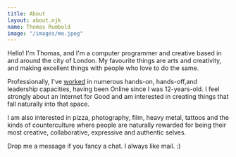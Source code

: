 ```yaml
---
title: About
layout: about.njk
name: Thomas Rumbold
image: "/images/me.jpeg"
---
```


Hello! I'm Thomas, and I'm a computer programmer and creative based in and around the city of London.
My favourite things are arts and creativity, and making excellent things with people who love to do the same.

Professionally, I've <span class="dash-link"><a href="https://www.linkedin.com/in/thomasrumbold" target="_blank">worked</a></span>
in numerous hands-on, hands-off,and leadership capacities, having been Online since I was 12-years-old. I
feel strongly about an Internet for Good and am interested in creating things that fall naturally
into that space.

I am also interested in pizza, photography, film, heavy metal, tattoos and the kinds of counterculture where
people are naturally rewarded for being their most creative, collaborative, expressive and authentic selves.

Drop me a message if you fancy a chat. I always like mail. :)
